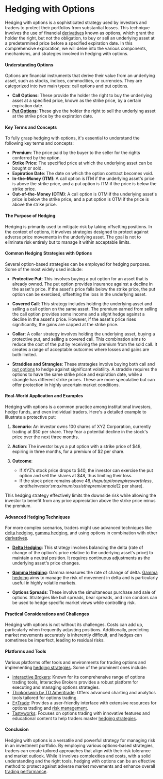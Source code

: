 # Hedging with Options

Hedging with options is a sophisticated strategy used by investors and traders to protect their portfolios from substantial losses. This technique involves the use of financial [derivatives](../d/derivatives.md) known as options, which grant the holder the right, but not the obligation, to buy or sell an underlying asset at a predetermined price before a specified expiration date. In this comprehensive exploration, we will delve into the various components, mechanisms, and strategies involved in hedging with options.

#### Understanding Options

Options are financial instruments that derive their value from an underlying asset, such as stocks, indices, commodities, or currencies. They are categorized into two main types: call options and [put options](../p/put_options.md).

- **Call Options**: These provide the holder the right to buy the underlying asset at a specified price, known as the strike price, by a certain expiration date.
- **[Put Options](../p/put_options.md)**: These give the holder the right to sell the underlying asset at the strike price by the expiration date.

#### Key Terms and Concepts

To fully grasp hedging with options, it's essential to understand the following key terms and concepts:

- **Premium**: The price paid by the buyer to the seller for the rights conferred by the option.
- **Strike Price**: The specified price at which the underlying asset can be bought or sold.
- **Expiration Date**: The date on which the option contract becomes void.
- **In-the-Money (ITM)**: A call option is ITM if the underlying asset's price is above the strike price, and a put option is ITM if the price is below the strike price.
- **Out-of-the-Money (OTM)**: A call option is OTM if the underlying asset's price is below the strike price, and a put option is OTM if the price is above the strike price.

#### The Purpose of Hedging

Hedging is primarily used to mitigate risk by taking offsetting positions. In the context of options, it involves strategies designed to protect against adverse price movements in the underlying asset. The goal is not to eliminate risk entirely but to manage it within acceptable limits.

#### Common Hedging Strategies with Options

Several option-based strategies can be employed for hedging purposes. Some of the most widely used include:

- **Protective Put**: This involves buying a put option for an asset that is already owned. The put option provides insurance against a decline in the asset's price. If the asset's price falls below the strike price, the put option can be exercised, offsetting the loss in the underlying asset.
  
- **Covered Call**: This strategy includes holding the underlying asset and selling a call option on the same asset. The premium earned from selling the call option provides some income and a slight hedge against a decline in the asset's price. However, if the asset's price rises significantly, the gains are capped at the strike price.

- **Collar**: A collar strategy involves holding the underlying asset, buying a protective put, and selling a covered call. This combination aims to reduce the cost of the put by receiving the premium from the sold call. It creates a range of acceptable outcomes where losses and gains are both limited.

- **Straddles and Strangles**: These strategies involve buying both call and [put options](../p/put_options.md) to hedge against significant volatility. A straddle requires the options to have the same strike price and expiration date, while a strangle has different strike prices. These are more speculative but can offer protection in highly uncertain market conditions.

#### Real-World Application and Examples

Hedging with options is a common practice among institutional investors, hedge funds, and even individual traders. Here's a detailed example to illustrate a protective put:

1. **Scenario**: An investor owns 100 shares of XYZ Corporation, currently trading at $50 per share. They fear a potential decline in the stock's price over the next three months.
   
2. **Action**: The investor buys a put option with a strike price of $48, expiring in three months, for a premium of $2 per share.

3. **Outcome**:
   - If XYZ’s stock price drops to $40, the investor can exercise the put option and sell the shares at $48, thus limiting their loss.
   - If the stock price remains above $48, the put option expires worthless, and the investor's maximum loss is the premium paid ($2 per share).

This hedging strategy effectively limits the downside risk while allowing the investor to benefit from any price appreciation above the strike price minus the premium.

#### Advanced Hedging Techniques

For more complex scenarios, traders might use advanced techniques like [delta hedging](../d/delta_hedging.md), [gamma hedging](../g/gamma_hedging.md), and using options in combination with other [derivatives](../d/derivatives.md).

- **[Delta Hedging](../d/delta_hedging.md)**: This strategy involves balancing the delta (rate of change of the option's price relative to the underlying asset's price) to maintain a neutral position. It requires continuous adjustments as the underlying asset's price changes.

- **[Gamma Hedging](../g/gamma_hedging.md)**: Gamma measures the rate of change of delta. [Gamma hedging](../g/gamma_hedging.md) aims to manage the risk of movement in delta and is particularly useful in highly volatile markets.

- **Options Spreads**: These involve the simultaneous purchase and sale of options. Strategies like bull spreads, bear spreads, and iron condors can be used to hedge specific market views while controlling risk.

#### Practical Considerations and Challenges

Hedging with options is not without its challenges. Costs can add up, particularly when frequently adjusting positions. Additionally, predicting market movements accurately is inherently difficult, and hedges can sometimes be imperfect, leading to residual risks.

#### Platforms and Tools

Various platforms offer tools and environments for trading options and implementing [hedging strategies](../h/hedging_strategies.md). Some of the prominent ones include:

- [Interactive Brokers](https://www.interactivebrokers.com): Known for its comprehensive range of options trading tools, Interactive Brokers provides a robust platform for executing and managing options strategies.
- [Thinkorswim by TD Ameritrade](https://www.tdameritrade.com/tools-and-platforms/thinkorswim.page): Offers advanced charting and analytics tools tailored for options trading.
- [E*Trade](https://us.etrade.com): Provides a user-friendly interface with extensive resources for options trading and [risk management](../r/risk_management.md).
- [Tastyworks](https://www.tastyworks.com): Focuses on options trading with innovative features and educational content to help traders master [hedging strategies](../h/hedging_strategies.md).

#### Conclusion

Hedging with options is a versatile and powerful strategy for managing risk in an investment portfolio. By employing various options-based strategies, traders can create tailored approaches that align with their risk tolerance and market outlook. While it involves complexities and costs, with a solid understanding and the right tools, hedging with options can be an effective method to protect against adverse market movements and enhance overall [trading performance](../t/trading_performance.md).

